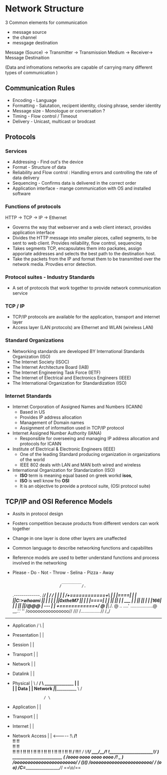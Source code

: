 # Network Structure

3 Common elements for communication
* message source
* the channel
* messgage destination

Message (Source) -> Transmitter -> Transmission Medium -> Receiver-> Message Destinaition

(Data and infromations networks are capable of carrying many different types of communication )

## Communication Rules

* Encoding - Language
* Formatting - Salutation, recipent identity, closing phrase, sender identity
* Message size - Monologue or conversation ?
* Timing - Flow control / Timeout
* Delivery - Unicast, multicast or brodcast 

## Protocols

### Services 

* Addressing - Find out's the device
* Format - Structure of data
* Reliability and Flow control : Handling errors and controlling the rate of data delivery
* Sequencing - Confirms data is delivered in the correct order
* Application interface - mange communication with OS and installed software


### Functions of protocols 

HTTP -> TCP -> IP -> Ethernet 

* Governs the way that webserver and a web client interact, provides application interface
* Divides the HTTP message into smaller pieces, called segments, to be sent to web client. Provides reliability, flow control, sequencing
* Takes segments TCP, encapsulates them into packates, assign apporiate addresses and selects the best path to the destination host.
* Take the packets from the IP and format them to be transmitted over the network media. Provdies error detection.

### Protocol suites - Industry Standards 
* A set of protocols that work together to provide network communication service

### TCP / IP

* TCP/IP protocols are available for the application, transport and internet layer
* Access layer (LAN protocols) are Ethernet and WLAN (wireless LAN)

### Standard Organizations 
* Networking standards are developed BY International Standards Organization (ISO)
* The Internet Society (ISOC)
* The Internet Architecture Board (IAB)
* The Internet Engineering Task Force (IETF)
* The Internet of Electrical and Electronics Engineers (IEEE)
* The International Organization for Standardization (ISO)

### Internet Standards 
* Internet Corporation of Assigned Names and Numbers (ICANN)
    * Based in US 
    * Provides IP address allocation 
    * Management of Domain names 
    * Assignment of information used in TCP/IP protocol
* Internet Assigned Number Authority (IANA)
    * Responsible for overseeing and managing IP address allocation and protocols for ICANN
* Institute of Electrical & Electronic Engineers (IEEE)
    * One of the leading Standard producing organization in organizations of the world
    * IEEE 802 deals with LAN and MAN both wired and wireless
* International Organization for Standarization (ISO)
    * **ISO** term is meaning equal based on greek workd **isos**,
    * **ISO** is well know fro **OSI**
    * It is an objective to provide a protocol suite, (OSI protocol suite)

## TCP/IP and OSI Reference Models
* Assits in protocol design
* Fosters competition because products from different vendors can work together 
* Change in one layer is done other layers are unaffected
* Common language to describe networking functions and capabilites
* Reference models are used to better understand functions and process involved in the networking 

* Please - Do - Not - Throw - Selina - Pizza - Away

                            _________
                           /         /.
    .-------------.       /_________/ |
   /             / |      |         | |
  /+============+\ |      | |====|  | |
  ||C:\>whoami  || |      |         | |
  ||0xtheM7     || |      | |====|  | |
  ||            || |      |   ___   | |
  ||            || |      |  |166|  | |
  ||            ||/@@@    |   ---   | |
  \+============+/    @   |_________|./.
                     @          ..  ....'
  ..................@     __.'.'  ''
 /oooooooooooooooo//     ///
/................//     /_/
------------------

* Application    / \ |
* Presentation    |  |
* Session         |  |
* Transport       |  |
* Network         |  |
* Datalink        |  |
* Physical        | \ /
______________/ \ ______________
   |           |   
   |           |  Data 
   |           |  Network 
___|___________|________________
  \ /

                    / \
* Application        |   |
* Transport          |   |
* Internet           |   |
* Network Access     |   |
                    <-----
    !\ ________________________/!\
    !!                         !! \
    !!                         !!  \
    !!                         !!  !
    !!                         !!  !
    !!                         !!  !
    !!                         !!  !
    !!                         !!  !
    !!                         !!  /
    !!_________________________!! /
    !/_________________________\!/
       __\_________________/__/!_
      !_______________________!/ )
    ________________________    (__
   /oooo  oooo  oooo  oooo /!   _  )_
  /ooooooooooooooooooooooo/ /  (_)_(_)
 /ooooooooooooooooooooooo/ /    (o o)
/C=_____________________/_/    ==\o/==

